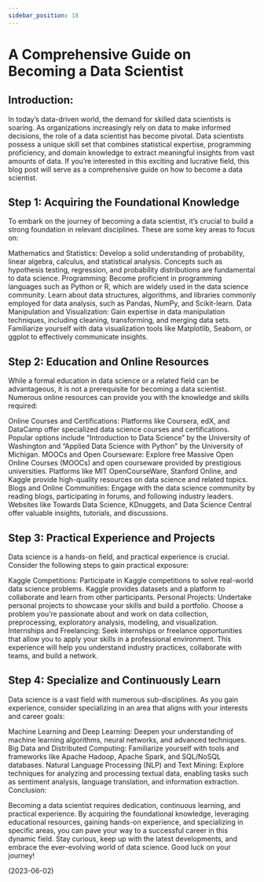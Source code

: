 ```yaml
---
sidebar_position: 18
---
```


# A Comprehensive Guide on Becoming a Data Scientist

## Introduction:

In today’s data-driven world, the demand for skilled data scientists is soaring. As organizations increasingly rely on data to make informed decisions, the role of a data scientist has become pivotal. Data scientists possess a unique skill set that combines statistical expertise, programming proficiency, and domain knowledge to extract meaningful insights from vast amounts of data. If you’re interested in this exciting and lucrative field, this blog post will serve as a comprehensive guide on how to become a data scientist.

## Step 1: Acquiring the Foundational Knowledge

To embark on the journey of becoming a data scientist, it’s crucial to build a strong foundation in relevant disciplines. These are some key areas to focus on:

Mathematics and Statistics: Develop a solid understanding of probability, linear algebra, calculus, and statistical analysis. Concepts such as hypothesis testing, regression, and probability distributions are fundamental to data science.
Programming: Become proficient in programming languages such as Python or R, which are widely used in the data science community. Learn about data structures, algorithms, and libraries commonly employed for data analysis, such as Pandas, NumPy, and Scikit-learn.
Data Manipulation and Visualization: Gain expertise in data manipulation techniques, including cleaning, transforming, and merging data sets. Familiarize yourself with data visualization tools like Matplotlib, Seaborn, or ggplot to effectively communicate insights.

## Step 2: Education and Online Resources

While a formal education in data science or a related field can be advantageous, it is not a prerequisite for becoming a data scientist. Numerous online resources can provide you with the knowledge and skills required:

Online Courses and Certifications: Platforms like Coursera, edX, and DataCamp offer specialized data science courses and certifications. Popular options include “Introduction to Data Science” by the University of Washington and “Applied Data Science with Python” by the University of Michigan.
MOOCs and Open Courseware: Explore free Massive Open Online Courses (MOOCs) and open courseware provided by prestigious universities. Platforms like MIT OpenCourseWare, Stanford Online, and Kaggle provide high-quality resources on data science and related topics.
Blogs and Online Communities: Engage with the data science community by reading blogs, participating in forums, and following industry leaders. Websites like Towards Data Science, KDnuggets, and Data Science Central offer valuable insights, tutorials, and discussions.

## Step 3: Practical Experience and Projects

Data science is a hands-on field, and practical experience is crucial. Consider the following steps to gain practical exposure:

Kaggle Competitions: Participate in Kaggle competitions to solve real-world data science problems. Kaggle provides datasets and a platform to collaborate and learn from other participants.
Personal Projects: Undertake personal projects to showcase your skills and build a portfolio. Choose a problem you’re passionate about and work on data collection, preprocessing, exploratory analysis, modeling, and visualization.
Internships and Freelancing: Seek internships or freelance opportunities that allow you to apply your skills in a professional environment. This experience will help you understand industry practices, collaborate with teams, and build a network.

## Step 4: Specialize and Continuously Learn

Data science is a vast field with numerous sub-disciplines. As you gain experience, consider specializing in an area that aligns with your interests and career goals:

Machine Learning and Deep Learning: Deepen your understanding of machine learning algorithms, neural networks, and advanced techniques.
Big Data and Distributed Computing: Familiarize yourself with tools and frameworks like Apache Hadoop, Apache Spark, and SQL/NoSQL databases.
Natural Language Processing (NLP) and Text Mining: Explore techniques for analyzing and processing textual data, enabling tasks such as sentiment analysis, language translation, and information extraction.
Conclusion:

Becoming a data scientist requires dedication, continuous learning, and practical experience. By acquiring the foundational knowledge, leveraging educational resources, gaining hands-on experience, and specializing in specific areas, you can pave your way to a successful career in this dynamic field. Stay curious, keep up with the latest developments, and embrace the ever-evolving world of data science. Good luck on your journey!

(2023-06-02)
